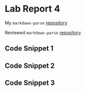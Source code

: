 # Lab Report 4

My `markdown-parse` [repository](https://github.com/suprithk/markdown-parse.git)

Reviewed `markdown-parse` [repository](https://github.com/ericwpei/markdown-parse.git)

## Code Snippet 1



## Code Snippet 2

## Code Snippet 3